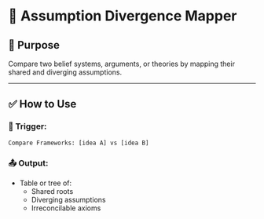 # 🧬 Assumption Divergence Mapper

## 🔹 Purpose
Compare two belief systems, arguments, or theories by mapping their shared and diverging assumptions.

---

## ✅ How to Use

### 🔁 Trigger:
```
Compare Frameworks: [idea A] vs [idea B]
```

### 📤 Output:
- Table or tree of:
  - Shared roots
  - Diverging assumptions
  - Irreconcilable axioms

